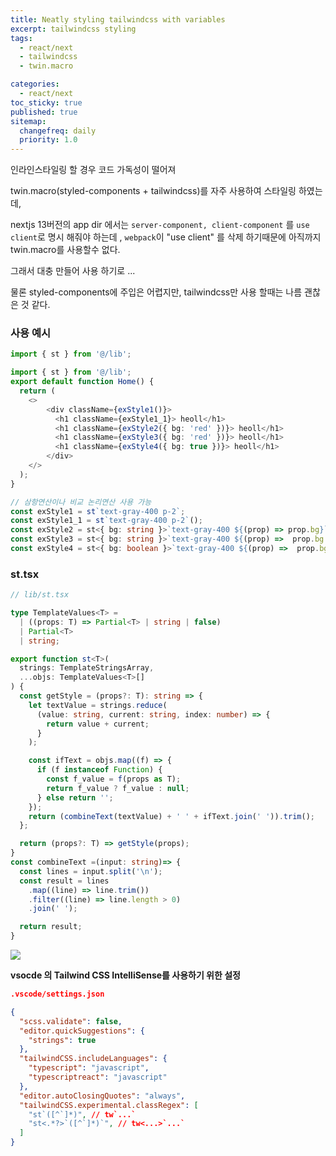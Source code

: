 ```yaml
---
title: Neatly styling tailwindcss with variables
excerpt: tailwindcss styling
tags:
  - react/next
  - tailwindcss
  - twin.macro

categories:
  - react/next
toc_sticky: true
published: true
sitemap:
  changefreq: daily
  priority: 1.0
---
```

인라인스타일링 할 경우 코드 가독성이 떨어져

twin.macro(styled-components + tailwindcss)를 자주 사용하여 스타일링 하였는데,

nextjs 13버전의 app dir 에서는 `server-component, client-component` 를 `use client`로 명시 해줘야 하는데 , `webpack`이 "use client" 를 삭제 하기때문에 아직까지 twin.macro를 사용할수 없다.

그래서 대충 만들어 사용 하기로 ... 

물론 styled-components에 주입은 어렵지만, tailwindcss만 사용 할때는 나름 괜찮은 것 같다.

### 사용 예시

```ts
import { st } from '@/lib';

import { st } from '@/lib';
export default function Home() {
  return (
    <>
        <div className={exStyle1()}>
          <h1 className={exStyle1_1}> heoll</h1>
          <h1 className={exStyle2({ bg: 'red' })}> heoll</h1>
          <h1 className={exStyle3({ bg: 'red' })}> heoll</h1>
          <h1 className={exStyle4({ bg: true })}> heoll</h1> 
        </div>
    </>
  );
}

// 삼항연산이나 비교 논리연산 사용 가능
const exStyle1 = st`text-gray-400 p-2`;
const exStyle1_1 = st`text-gray-400 p-2`();
const exStyle2 = st<{ bg: string }>`text-gray-400 ${(prop) => prop.bg}`; // or => ${(prop)prop.bg && 'bg-gray-100'}
const exStyle3 = st<{ bg: string }>`text-gray-400 ${(prop) =>  prop.bg === 'red' ? 'bg-red-400' : 'bg-gray-500'}`;
const exStyle4 = st<{ bg: boolean }>`text-gray-400 ${(prop) =>  prop.bg && 'bg-red-100'}`; // 삼항연산도 가능


```

### st.tsx

```ts
// lib/st.tsx

type TemplateValues<T> =
  | ((props: T) => Partial<T> | string | false)
  | Partial<T>
  | string;

export function st<T>(
  strings: TemplateStringsArray,
  ...objs: TemplateValues<T>[]
) {
  const getStyle = (props?: T): string => {
    let textValue = strings.reduce(
      (value: string, current: string, index: number) => {
        return value + current;
      }
    );

    const ifText = objs.map((f) => {
      if (f instanceof Function) {
        const f_value = f(props as T);
        return f_value ? f_value : null;
      } else return '';
    });
    return (combineText(textValue) + ' ' + ifText.join(' ')).trim();
  };

  return (props?: T) => getStyle(props);
}
const combineText =(input: string)=> {
  const lines = input.split('\n'); 
  const result = lines
    .map((line) => line.trim()) 
    .filter((line) => line.length > 0) 
    .join(' '); 

  return result;
}
```

![](https://raw.githubusercontent.com/bradlc/vscode-tailwindcss/master/packages/vscode-tailwindcss/.github/banner.png)

**vsocde 의 Tailwind CSS IntelliSense를 사용하기 위한 설정**

```json
.vscode/settings.json

{
  "scss.validate": false,
  "editor.quickSuggestions": {
    "strings": true
  },
  "tailwindCSS.includeLanguages": {
    "typescript": "javascript",
    "typescriptreact": "javascript"
  },
  "editor.autoClosingQuotes": "always",
  "tailwindCSS.experimental.classRegex": [
    "st`([^`]*)", // tw`...`
    "st<.*?>`([^`]*)`", // tw<...>`...`
  ]
}

```

```

```
